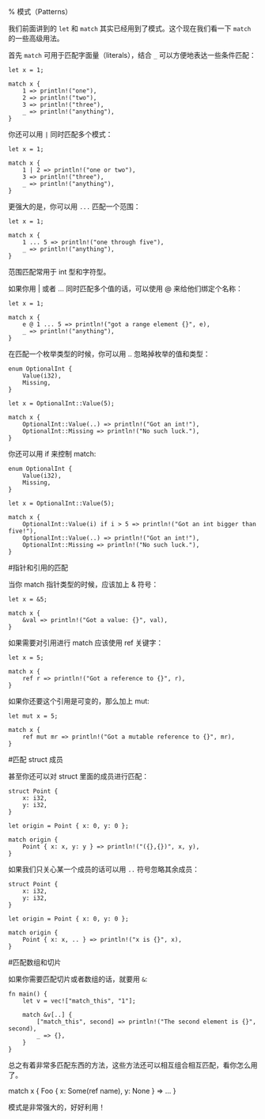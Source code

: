 % 模式（Patterns）

我们前面讲到的 `let` 和 `match` 其实已经用到了模式。这个现在我们看一下 `match` 的一些高级用法。

首先 `match` 可用于匹配字面量（literals），结合 `_` 可以方便地表达一些条件匹配：

	let x = 1;

	match x {
	    1 => println!("one"),
	    2 => println!("two"),
	    3 => println!("three"),
	    _ => println!("anything"),
	}

你还可以用 `|` 同时匹配多个模式：

	let x = 1;

	match x {
	    1 | 2 => println!("one or two"),
	    3 => println!("three"),
	    _ => println!("anything"),
	}

更强大的是，你可以用 `...` 匹配一个范围：

	let x = 1;

	match x {
	    1 ... 5 => println!("one through five"),
	    _ => println!("anything"),
	}

范围匹配常用于 int 型和字符型。

如果你用 | 或者 ... 同时匹配多个值的话，可以使用 @ 来给他们绑定个名称：

	let x = 1;

	match x {
	    e @ 1 ... 5 => println!("got a range element {}", e),
	    _ => println!("anything"),
	}

在匹配一个枚举类型的时候，你可以用 .. 忽略掉枚举的值和类型：

	enum OptionalInt {
	    Value(i32),
	    Missing,
	}

	let x = OptionalInt::Value(5);

	match x {
	    OptionalInt::Value(..) => println!("Got an int!"),
	    OptionalInt::Missing => println!("No such luck."),
	}

你还可以用 if 来控制 match:

	enum OptionalInt {
	    Value(i32),
	    Missing,
	}

	let x = OptionalInt::Value(5);

	match x {
	    OptionalInt::Value(i) if i > 5 => println!("Got an int bigger than five!"),
	    OptionalInt::Value(..) => println!("Got an int!"),
	    OptionalInt::Missing => println!("No such luck."),
	}

#指针和引用的匹配

当你 match 指针类型的时候，应该加上 & 符号：

	let x = &5;

	match x {
	    &val => println!("Got a value: {}", val),
	}

如果需要对引用进行 match 应该使用 ref 关键字：

	let x = 5;

	match x {
	    ref r => println!("Got a reference to {}", r),
	}

如果你还要这个引用是可变的，那么加上 mut:

	let mut x = 5;

	match x {
	    ref mut mr => println!("Got a mutable reference to {}", mr),
	}

#匹配 struct 成员

甚至你还可以对 struct 里面的成员进行匹配：

	struct Point {
	    x: i32,
	    y: i32,
	}

	let origin = Point { x: 0, y: 0 };

	match origin {
	    Point { x: x, y: y } => println!("({},{})", x, y),
	}

如果我们只关心某一个成员的话可以用 `..` 符号忽略其余成员：

	struct Point {
	    x: i32,
	    y: i32,
	}

	let origin = Point { x: 0, y: 0 };

	match origin {
	    Point { x: x, .. } => println!("x is {}", x),
	}

#匹配数组和切片

如果你需要匹配切片或者数组的话，就要用 `&`:

	fn main() {
	    let v = vec!["match_this", "1"];

	    match &v[..] {
	        ["match_this", second] => println!("The second element is {}", second),
	        _ => {},
	    }
	}

总之有着非常多匹配东西的方法，这些方法还可以相互组合相互匹配，看你怎么用了。

match x {
    Foo { x: Some(ref name), y: None } => ...
}

模式是非常强大的，好好利用！